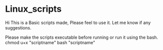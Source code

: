 # Linux_scripts
Hi This is a Basic scripts made, Please feel to use it.
Let me know if any suggestions.



Please make the scripts executable before running or run it using the bash.
   chmod u+x "scriptname"
   bash "scriptname"
